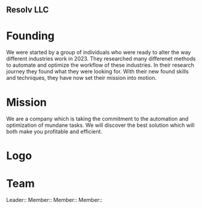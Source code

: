 ## Resolv LLC ##
# Founding #
  We were started by a group of individuals who were ready to alter the way different industries work in 2023. They researched many differenet methods to automate and optimize the workflow of these industries. In their research journey they found what they were looking for. With their new found skills and techniques, they have now set their mission into motion.
# Mission #
  We are a company which is taking the commitment to the automation and optimization of mundane tasks. We will discover the best solution which will both make you profitable and efficient. 
# Logo #

# Team #
Leader::<UserName>
Member::<UserName>
Member::<UserName>
Member::<UserName>
